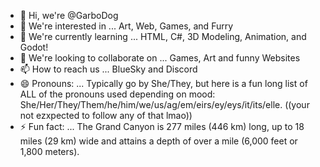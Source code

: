 - 👋 Hi, we're @GarboDog
- 👀 We're interested in ... Art, Web, Games, and Furry
- 🌱 We're currently learning ... HTML, C#, 3D Modeling, Animation, and Godot!
- 💞️ We're looking to collaborate on ... Games, Art and funny Websites
- 📫 How to reach us ... BlueSky and Discord
- 😄 Pronouns: ... Typically go by She/They, but here is a fun long list of ALL of the pronouns used depending on mood: She/Her/They/Them/he/him/we/us/ag/em/eirs/ey/eys/it/its/elle. ((your not ezxpected to follow any of that lmao))
- ⚡ Fun fact: ... The Grand Canyon is 277 miles (446 km) long, up to 18 miles (29 km) wide and attains a depth of over a mile (6,000 feet or 1,800 meters).

<!---
GarboDog/GarboDog is a ✨ special ✨ repository because its `README.md` (this file) appears on your GitHub profile.
You can click the Preview link to take a look at your changes.
--->
